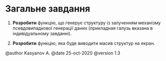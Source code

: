 # Загальне завдання

1. **Розробити** функцію, що генерує структуру із залученням механізму псевдовипадкової
генерації даних (прикладная галузь вказана в індивідуальному завданні).

2. **Розробити** функцію, яка буде виводити масив структур на екран.

@author Kasyanov A.
@date 25-oct-2020
@version 1.3

